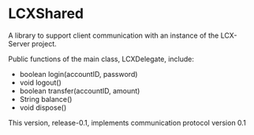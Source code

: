 # LCXShared
A library to support client communication with an instance of the LCX-Server project. 

Public functions of the main class, LCXDelegate, include:
 - boolean login(accountID, password)
 - void logout()
 - boolean transfer(accountID, amount)
 - String balance()
 - void dispose()

This version, release-0.1, implements communication protocol version 0.1
